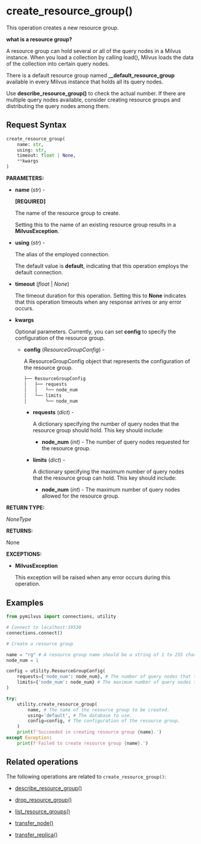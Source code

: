 # create_resource_group()

This operation creates a new resource group. 

<div class="admonition note">

<p><b>what is a resource group?</b></p>

<p>A resource group can hold several or all of the query nodes in a Milvus instance. When you load a collection by calling load(), Milvus loads the data of the collection into certain query nodes.</p>
<p>There is a default resource group named <strong>__default_resource_group</strong> available in every Milvus instance that holds all its query nodes. </p>
<p>Use <strong>describe_resource_group()</strong> to check the actual number. If there are multiple query nodes available, consider creating resource groups and distributing the query nodes among them.</p>

</div>

## Request Syntax

```python
create_resource_group(
    name: str,
    using: str,
    timeout: float | None,
    **kwargs
)
```

**PARAMETERS:**

- **name** (*str*) -

    **[REQUIRED]**

    The name of the resource group to create.

    Setting this to the name of an existing resource group results in a **MilvusException**.

- **using** (*str*) - 

    The alias of the employed connection.

    The default value is **default**, indicating that this operation employs the default connection.

- **timeout** (*float* | *None*)  

    The timeout duration for this operation. Setting this to **None** indicates that this operation timeouts when any response arrives or any error occurs.

- **kwargs**

    Optional parameters. Currently, you can set **config** to specify the configuration of the resource group.

    - **config** (*ResourceGroupConfig*) -

        A ResourceGroupConfig object that represents the configuration of the resource group.

        ```python
        ├── ResourceGroupConfig
        │   ├── requests
        │   │   └── node_num
        │   └── limits
        │       └── node_num
        ```

        - **requests** (*dict*) -

            A dictionary specifying the number of query nodes that the resource group should hold. This key should include:

            - **node_num** (*int*) - The number of query nodes requested for the resource group.

        - **limits** (*dict*) -

            A dictionary specifying the maximum number of query nodes that the resource group can hold. This key should include:

            - **node_num** (*int*) - The maximum number of query nodes allowed for the resource group.

**RETURN TYPE:**

*NoneType*

**RETURNS:**

None

**EXCEPTIONS:**

- **MilvusException**

    This exception will be raised when any error occurs during this operation.

## Examples

```python
from pymilvus import connections, utility

# Connect to localhost:19530
connections.connect()

# Create a resource group

name = "rg" # A resource group name should be a string of 1 to 255 characters, starting with a letter or an underscore (_) and containing only numbers, letters, and underscores (_).
node_num = 1

config = utility.ResourceGroupConfig(
    requests={'node_num': node_num}, # The number of query nodes that the resource group should hold.
    limits={'node_num': node_num} # The maximum number of query nodes that the resource group can hold.
)

try:
    utility.create_resource_group(
        name, # The name of the resource group to be created.
        using='default', # The database to use.
        config=config, # The configuration of the resource group.
    )
    print(f'Succeeded in creating resource group {name}.')
except Exception:
    print(f'Failed to create resource group {name}.')

```

## Related operations

The following operations are related to `create_resource_group()`:

- [describe_resource_group()](describe_resource_group.md)

- [drop_resource_group()](drop_resource_group.md)

- [list_resource_groups()](list_resource_groups.md)

- [transfer_node()](transfer_node.md)

- [transfer_replica()](transfer_replica.md)

